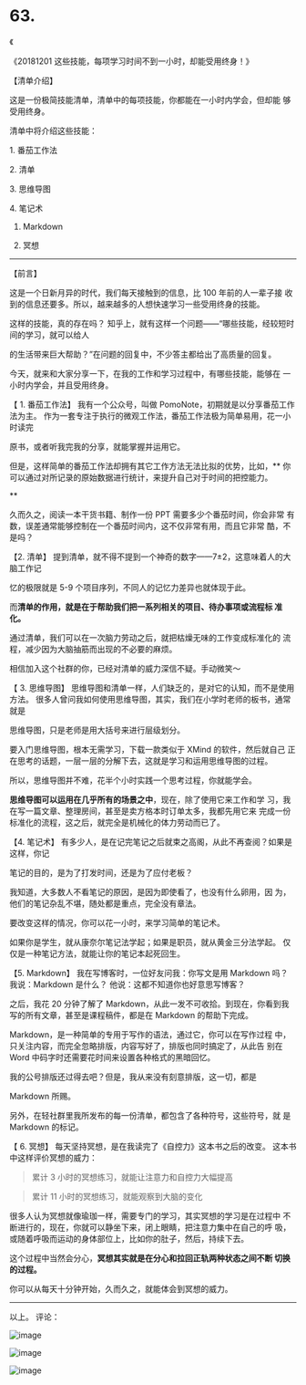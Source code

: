 # 63.

《

《20181201 这些技能，每项学习时间不到一小时，却能受用终身！》

【清单介绍】

这是一份极简技能清单，清单中的每项技能，你都能在一小时内学会，但却能 够受用终身。

清单中将介绍这些技能：

1\. 番茄工作法

2\. 清单

3\. 思维导图

4\. 笔记术

1.  Markdown

2.  冥想

---

【前言】

这是一个日新月异的时代，我们每天接触到的信息，比 100 年前的人一辈子接 收到的信息还要多。所以，越来越多的人想快速学习一些受用终身的技能。

这样的技能，真的存在吗？ 知乎上，就有这样一个问题——“哪些技能，经较短时间的学习，就可以给人

的生活带来巨大帮助？”在问题的回复中，不少答主都给出了高质量的回复。

今天，就来和大家分享一下，在我的工作和学习过程中，有哪些技能，能够在 一小时内学会，并且受用终身。

【 1\. 番茄工作法】 我有一个公众号，叫做 PomoNote，初期就是以分享番茄工作法为主。 作为一套专注于执行的微观工作法，番茄工作法极为简单易用，花一小时读完

原书，或者听我完我的分享，就能掌握并运用它。

但是，这样简单的番茄工作法却拥有其它工作方法无法比拟的优势，比如，** 你可以通过对所记录的原始数据进行统计，来提升自己对于时间的把控能力。

**

久而久之，阅读一本干货书籍、制作一份 PPT 需要多少个番茄时间，你会非常 有数，误差通常能够控制在一个番茄时间内，这不仅非常有用，而且它非常 酷，不是吗？

【2\. 清单】 提到清单，就不得不提到一个神奇的数字——7±2，这意味着人的大脑工作记

忆的极限就是 5-9 个项目序列，不同人的记忆力差异也就体现于此。

而**清单的作用，就是在于帮助我们把一系列相关的项目、待办事项或流程标 准化。**

通过清单，我们可以在一次脑力劳动之后，就把枯燥无味的工作变成标准化的 流程，减少因为大脑抽筋而出现的不必要的麻烦。

相信加入这个社群的你，已经对清单的威力深信不疑。手动微笑～

【 3\. 思维导图】 思维导图和清单一样，人们缺乏的，是对它的认知，而不是使用方法。 很多人曾问我如何使用思维导图，其实，我们在小学时老师的板书，通常就是

思维导图，只是老师是用大括号来进行层级划分。

要入门思维导图，根本无需学习，下载一款类似于 XMind 的软件，然后就自己 正在思考的话题，一层一层的分解下去，这就是学习和运用思维导图的过程。

所以，思维导图并不难，花半个小时实践一个思考过程，你就能学会。

**思维导图可以运用在几乎所有的场景之中**，现在，除了使用它来工作和学 习，我在写一篇文章、整理房间，甚至是卖方格本时订单太多，我都先用它来 完成一份标准化的流程，这之后，就完全是机械化的体力劳动而已了。

【4\. 笔记术】 有多少人，是在记完笔记之后就束之高阁，从此不再查阅？如果是这样，你记

笔记的目的，是为了打发时间，还是为了应付老板？

我知道，大多数人不看笔记的原因，是因为即使看了，也没有什么卵用，因 为，他们的笔记杂乱不堪，随处都是重点，完全没有章法。

要改变这样的情况，你可以花一小时，来学习简单的笔记术。

如果你是学生，就从康奈尔笔记法学起；如果是职员，就从黄金三分法学起。 仅仅是一种笔记方法，就能让你的笔记本起死回生。

【5\. Markdown】 我在写博客时，一位好友问我：你写文是用 Markdown 吗？ 我说：Markdown 是什么？ 他说：这都不知道你也好意思写博客？

之后，我花 20 分钟了解了 Markdown，从此一发不可收拾。到现在，你看到我 写的所有文章，甚至是课程稿件，都是在 Markdown 的帮助下完成。

Markdown，是一种简单的专用于写作的语法，通过它，你可以在写作过程 中，只关注内容，而完全忽略排版，内容写好了，排版也同时搞定了，从此告 别在 Word 中码字时还需要花时间来设置各种格式的黑暗回忆。

我的公号排版还过得去吧？但是，我从来没有刻意排版，这一切，都是

Markdown 所赐。

另外，在轻社群里我所发布的每一份清单，都包含了各种符号，这些符号，就 是 Markdown 的标记。

【 6\. 冥想】 每天坚持冥想，是在我读完了《自控力》这本书之后的改变。 这本书中这样评价冥想的威力：

> 累计 3 小时的冥想练习，就能让注意力和自控力大幅提高

> 累计 11 小时的冥想练习，就能观察到大脑的变化

很多人认为冥想就像瑜珈一样，需要专门的学习，其实冥想的学习是在过程中 不断进行的，现在，你就可以静坐下来，闭上眼睛，把注意力集中在自己的呼 吸，或随着呼吸而运动的身体部位上，比如你的肚子，然后，持续下去。

这个过程中当然会分心，**冥想其实就是在分心和拉回正轨两种状态之间不断 切换的过程。**

你可以从每天十分钟开始，久而久之，就能体会到冥想的威力。

----

以上。 评论：

![image](img/Image_147.png)

![image](img/Image_148.png)

![image](img/Image_149.png)